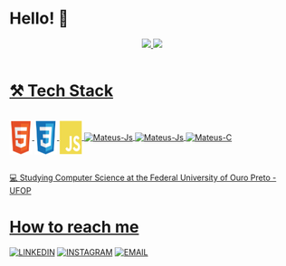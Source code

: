 
<h1> Hello! 👋</h1>

<div align="center">
  <a href="https://github.com/mateus-maximo">
  <img height="180em" src="https://github-readme-stats.vercel.app/api?username=mateus-maximo&show_icons=true&theme=dracula&include_all_commits=true&count_private=true"/>
  <img height="180em" src="https://github-readme-stats.vercel.app/api/top-langs/?username=mateus-maximo&layout=compact&langs_count=7&theme=dracula"/>
</div><br>

<h1>⚒️ Tech Stack</h1>
<div style="display: inline_block"><br>
  <img align="center" alt="Mateus-HTML" height="60" width="40" src="https://raw.githubusercontent.com/devicons/devicon/master/icons/html5/html5-original.svg" />
  <img align="center" alt="Mateus-CSS" height="60" width="40" src="https://raw.githubusercontent.com/devicons/devicon/master/icons/css3/css3-original.svg" />
  <img align="center" alt="Mateus-Js" height="60" width="40" src="https://raw.githubusercontent.com/devicons/devicon/master/icons/javascript/javascript-plain.svg" />
  <img align="center" alt="Mateus-Js" height="60" width="40" src="https://cdn.jsdelivr.net/gh/devicons/devicon/icons/typescript/typescript-original.svg" />
  <img align="center" alt="Mateus-Js" height="60" width="40" src="https://cdn.jsdelivr.net/gh/devicons/devicon/icons/react/react-original.svg" />
  <img align="center" alt="Mateus-C" height="60" width="40" src="https://cdn.jsdelivr.net/gh/devicons/devicon/icons/c/c-original.svg" />
</div><br>

💻 Studying Computer Science at the Federal University of Ouro Preto - UFOP
  
<h1 style="border: none"> How to reach me </h1>



[![LINKEDIN](https://img.shields.io/badge/LinkedIn-0077B5?style=for-the-badge&logo=linkedin&logoColor=white)](https://www.linkedin.com/in/mateus-henrique-124278196/)
[![INSTAGRAM](https://img.shields.io/badge/Instagram-E4405F?style=for-the-badge&logo=instagram&logoColor=white)](https://instagram.com/mh_souza1)
[![EMAIL](https://img.shields.io/badge/Gmail-D14836?style=for-the-badge&logo=gmail&logoColor=white)](mailto:mateushenriquemaximols@gmail.com)
